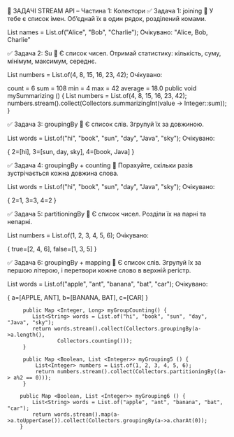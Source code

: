 📘 ЗАДАЧІ STREAM API – Частина 1: Колектори
✅ Задача 1: joining
📌 У тебе є список імен. Об’єднай їх в один рядок, розділений комами.

List<String> names = List.of("Alice", "Bob", "Charlie");
Очікувано: "Alice, Bob, Charlie"


✅ Задача 2: Su
📌 Є список чисел. Отримай статистику: кількість, суму, мінімум, максимум, середнє.

List<Integer> numbers = List.of(4, 8, 15, 16, 23, 42);
Очікувано:

count = 6
sum = 108
min = 4
max = 42
average = 18.0
public void mySummarizing () {
List<Integer> numbers = List.of(4, 8, 15, 16, 23, 42);
numbers.stream().collect(Collectors.summarizingInt(value -> Integer::sum));
}

✅ Задача 3: groupingBy
📌 Є список слів. Згрупуй їх за довжиною.

List<String> words = List.of("hi", "book", "sun", "day", "Java", "sky");
Очікувано:

{
2=[hi],
3=[sun, day, sky],
4=[book, Java]
}


✅ Задача 4: groupingBy + counting
📌 Порахуйте, скільки разів зустрічається кожна довжина слова.

List<String> words = List.of("hi", "book", "sun", "day", "Java", "sky");
Очікувано:

{
2=1,
3=3,
4=2
}


✅ Задача 5: partitioningBy
📌 Є список чисел. Розділи їх на парні та непарні.

List<Integer> numbers = List.of(1, 2, 3, 4, 5, 6);
Очікувано:

{
true=[2, 4, 6],
false=[1, 3, 5]
}


✅ Задача 6: groupingBy + mapping
📌 Є список слів. Згрупуй їх за першою літерою, і перетвори кожне слово в верхній регістр.

List<String> words = List.of("apple", "ant", "banana", "bat", "car");
Очікувано:

{
a=[APPLE, ANT],
b=[BANANA, BAT],
c=[CAR]
}

         public Map <Integer, Long> myGroupCounting() {
            List<String> words = List.of("hi", "book", "sun", "day", "Java", "sky");
            return words.stream().collect(Collectors.groupingBy(a->a.length(), 
                    Collectors.counting()));
         }
         
         public Map <Boolean, List <Integer>> myGrouping5 () {
             List<Integer> numbers = List.of(1, 2, 3, 4, 5, 6);
             return numbers.stream().collect(Collectors.partitioningBy((a-> a%2 == 0)));
         }

        public Map <Boolean, List <Integer>> myGrouping6 () {
            List<String> words = List.of("apple", "ant", "banana", "bat", "car");
            return words.stream().map(a->a.toUpperCase()).collect(Collectors.groupingBy(a->a.charAt(0));
        }